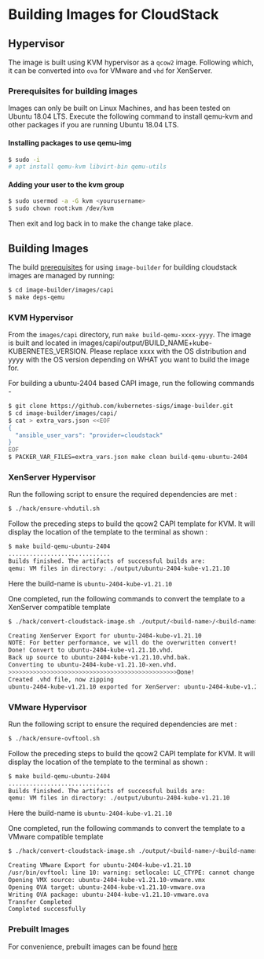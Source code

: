 # Building Images for CloudStack

## Hypervisor

The image is built using KVM hypervisor as a `qcow2` image.
Following which, it can be converted into `ova` for VMware and `vhd` for XenServer.

### Prerequisites for building images

Images can only be built on Linux Machines, and has been tested on Ubuntu 18.04 LTS.
Execute the following command to install qemu-kvm and other packages if you are running Ubuntu 18.04 LTS.

#### Installing packages to use qemu-img

```bash
$ sudo -i
# apt install qemu-kvm libvirt-bin qemu-utils
```

#### Adding your user to the kvm group

```bash
$ sudo usermod -a -G kvm <yourusername>
$ sudo chown root:kvm /dev/kvm
```

Then exit and log back in to make the change take place.

## Building Images

The build [prerequisites](../capi.md#prerequisites) for using `image-builder` for
building cloudstack images are managed by running:

```bash
$ cd image-builder/images/capi
$ make deps-qemu
```

### KVM Hypervisor

From the `images/capi` directory, run `make build-qemu-xxxx-yyyy`. The image is built and located in images/capi/output/BUILD_NAME+kube-KUBERNETES_VERSION. Please replace xxxx with the OS distribution and yyyy with the OS version depending on WHAT you want to build the image for.

For building a ubuntu-2404 based CAPI image, run the following commands -

```bash
$ git clone https://github.com/kubernetes-sigs/image-builder.git
$ cd image-builder/images/capi/
$ cat > extra_vars.json <<EOF
{
  "ansible_user_vars": "provider=cloudstack"
}
EOF
$ PACKER_VAR_FILES=extra_vars.json make clean build-qemu-ubuntu-2404
```

### XenServer Hypervisor

Run the following script to ensure the required dependencies are met :
```bash
$ ./hack/ensure-vhdutil.sh
```

Follow the preceding steps to build the qcow2 CAPI template for KVM. It will display the location of the template to the terminal as shown :
```bash
$ make build-qemu-ubuntu-2404
.............................
Builds finished. The artifacts of successful builds are:
qemu: VM files in directory: ./output/ubuntu-2404-kube-v1.21.10
```
Here the build-name is `ubuntu-2404-kube-v1.21.10`

One completed, run the following commands to convert the template to a XenServer compatible template

```bash
$ ./hack/convert-cloudstack-image.sh ./output/<build-name>/<build-name> x

Creating XenServer Export for ubuntu-2404-kube-v1.21.10
NOTE: For better performance, we will do the overwritten convert!
Done! Convert to ubuntu-2404-kube-v1.21.10.vhd.
Back up source to ubuntu-2404-kube-v1.21.10.vhd.bak.
Converting to ubuntu-2404-kube-v1.21.10-xen.vhd.
>>>>>>>>>>>>>>>>>>>>>>>>>>>>>>>>>>>>>>>>>>>>>>>>Done!
Created .vhd file, now zipping
ubuntu-2404-kube-v1.21.10 exported for XenServer: ubuntu-2404-kube-v1.21.10-xen.vhd.bz2
```

### VMware Hypervisor

Run the following script to ensure the required dependencies are met :
```bash
$ ./hack/ensure-ovftool.sh
```

Follow the preceding steps to build the qcow2 CAPI template for KVM. It will display the location of the template to the terminal as shown :
```bash
$ make build-qemu-ubuntu-2404
.............................
Builds finished. The artifacts of successful builds are:
qemu: VM files in directory: ./output/ubuntu-2404-kube-v1.21.10
```
Here the build-name is `ubuntu-2404-kube-v1.21.10`

One completed, run the following commands to convert the template to a VMware compatible template

```bash
$ ./hack/convert-cloudstack-image.sh ./output/<build-name>/<build-name> v

Creating VMware Export for ubuntu-2404-kube-v1.21.10
/usr/bin/ovftool: line 10: warning: setlocale: LC_CTYPE: cannot change locale (en_US.UTF-8): No such file or directory
Opening VMX source: ubuntu-2404-kube-v1.21.10-vmware.vmx
Opening OVA target: ubuntu-2404-kube-v1.21.10-vmware.ova
Writing OVA package: ubuntu-2404-kube-v1.21.10-vmware.ova
Transfer Completed
Completed successfully
```


### Prebuilt Images

For convenience, prebuilt images can be found [here](http://packages.shapeblue.com/cluster-api-provider-cloudstack/images/)

